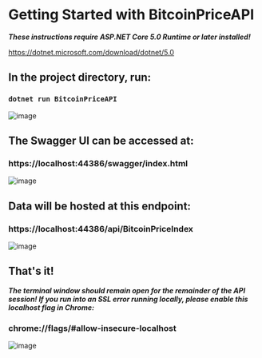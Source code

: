 # Getting Started with BitcoinPriceAPI

***These instructions require ASP.NET Core 5.0 Runtime or later installed!***

https://dotnet.microsoft.com/download/dotnet/5.0

## In the project directory, run:

### `dotnet run BitcoinPriceAPI`

![image](https://user-images.githubusercontent.com/6896827/123979095-6a7b9700-d98e-11eb-9a4d-9ae0850b2b60.png)

## The Swagger UI can be accessed at:

### https://localhost:44386/swagger/index.html

![image](https://user-images.githubusercontent.com/6896827/124059822-bfa0c280-d9f9-11eb-8724-8723939db858.png)


## Data will be hosted at this endpoint:

### https://localhost:44386/api/BitcoinPriceIndex

![image](https://user-images.githubusercontent.com/6896827/123973727-02c34d00-d98a-11eb-8cd3-3ec25864c1c1.png)

## That's it!

***The terminal window should remain open for the remainder of the API session! If you run into an SSL error running locally, please enable this localhost flag in Chrome:***

### chrome://flags/#allow-insecure-localhost

![image](https://user-images.githubusercontent.com/6896827/124059280-d5fa4e80-d9f8-11eb-8934-4bc92a8f6749.png)
